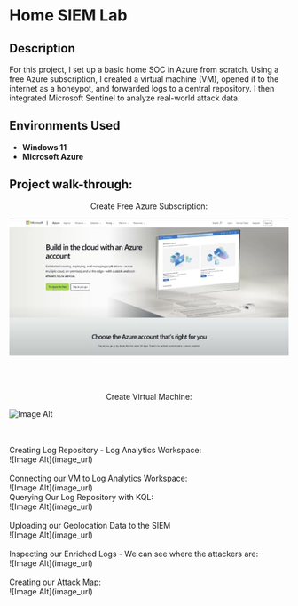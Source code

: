 <h1>Home SIEM Lab</h1>


<h2>Description</h2>
For this project, I set up a basic home SOC in Azure from scratch. Using a free Azure subscription, I created a virtual machine (VM), opened it to the internet as a honeypot, and forwarded logs to a central repository. I then integrated Microsoft Sentinel to analyze real-world attack data.
<br />


<h2>Environments Used </h2>

- <b>Windows 11</b> 
- <b>Microsoft Azure</b> 

<h2>Project walk-through:</h2>

<p align="center">
Create Free Azure Subscription: <br/>

![image_alt](https://github.com/ShelShel3/SIEMLab/blob/227061c9ff00794799d30c55d55caf620a5e613f/Screenshot%202025-03-23%20194222.jpg)

<br />
<br />
<p align="center">
Create Virtual Machine:  <br/>

 ![Image Alt](image_url)

<br />
<br />Creating Log Repository - Log Analytics Workspace: <br/>
 ![Image Alt](image_url)
<br />
<br />
Connecting our VM to Log Analytics Workspace:  <br/>
 ![Image Alt](image_url)
<br />
Querying Our Log Repository with KQL:  <br/>
 ![Image Alt](image_url)
<br />
<br />
Uploading our Geolocation Data to the SIEM  <br/>
 ![Image Alt](image_url)
<br />
<br />
Inspecting our Enriched Logs - We can see where the attackers are:  <br/>
 ![Image Alt](image_url)
<br />
<br />
Creating our Attack Map:  <br/>
  ![Image Alt](image_url)
<br />
<br />
</p>

<!--
 ```diff
- text in red
+ text in green
! text in orange
# text in gray
@@ text in purple (and bold)@@
```
--!>
